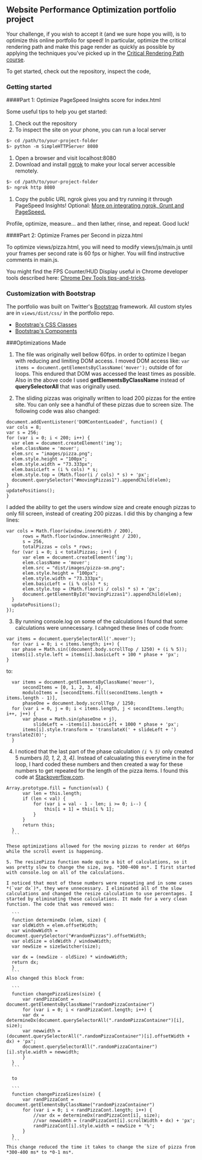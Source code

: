 ## Website Performance Optimization portfolio project

Your challenge, if you wish to accept it (and we sure hope you will), is to optimize this online portfolio for speed! In particular, optimize the critical rendering path and make this page render as quickly as possible by applying the techniques you've picked up in the [Critical Rendering Path course](https://www.udacity.com/course/ud884).

To get started, check out the repository, inspect the code,

### Getting started

####Part 1: Optimize PageSpeed Insights score for index.html

Some useful tips to help you get started:

1. Check out the repository
1. To inspect the site on your phone, you can run a local server

  ```bash
  $> cd /path/to/your-project-folder
  $> python -m SimpleHTTPServer 8080
  ```

1. Open a browser and visit localhost:8080
1. Download and install [ngrok](https://ngrok.com/) to make your local server accessible remotely.

  ``` bash
  $> cd /path/to/your-project-folder
  $> ngrok http 8080
  ```

1. Copy the public URL ngrok gives you and try running it through PageSpeed Insights! Optional: [More on integrating ngrok, Grunt and PageSpeed.](http://www.jamescryer.com/2014/06/12/grunt-pagespeed-and-ngrok-locally-testing/)

Profile, optimize, measure... and then lather, rinse, and repeat. Good luck!

####Part 2: Optimize Frames per Second in pizza.html

To optimize views/pizza.html, you will need to modify views/js/main.js until your frames per second rate is 60 fps or higher. You will find instructive comments in main.js. 

You might find the FPS Counter/HUD Display useful in Chrome developer tools described here: [Chrome Dev Tools tips-and-tricks](https://developer.chrome.com/devtools/docs/tips-and-tricks).

### Customization with Bootstrap
The portfolio was built on Twitter's <a href="http://getbootstrap.com/">Bootstrap</a> framework. All custom styles are in `views/dist/css/` in the portfolio repo.

* <a href="http://getbootstrap.com/css/">Bootstrap's CSS Classes</a>
* <a href="http://getbootstrap.com/components/">Bootstrap's Components</a>

###Optimizations Made

1. The file was originally well bellow 60fps. in order to optimize I began with reducing and limiting DOM access. I moved DOM access like:
    ```var items = document.getElementsByClassName('mover');```
outside of for loops. This endured that DOM was accessed the least times as possible. Also in the above code I used **getElementsByClassName** instead of **querySelectorAll** that was originally used.

2. The sliding pizzas was originally written to load 200 pizzas for the entire site. You can only see a handful of these pizzas due to screen size. The following code was also changed:

  ```
document.addEventListener('DOMContentLoaded', function() {
  var cols = 8;
  var s = 256;
  for (var i = 0; i < 200; i++) {
    var elem = document.createElement('img');
    elem.className = 'mover';
    elem.src = "images/pizza.png";
    elem.style.height = "100px";
    elem.style.width = "73.333px";
    elem.basicLeft = (i % cols) * s;
    elem.style.top = (Math.floor(i / cols) * s) + 'px';
    document.querySelector("#movingPizzas1").appendChild(elem);
  }
  updatePositions();
}
  ```
I added the ability to get the users window size and create enough pizzas to only fill screen, instead of creating 200 pizzas. I did this by changing a few lines:

  ```
  var cols = Math.floor(window.innerWidth / 200),
        rows = Math.floor(window.innerHeight / 230),
        s = 256,
        totalPizzas = cols * rows;
    for (var i = 0; i < totalPizzas; i++) {
        var elem = document.createElement('img');
        elem.className = 'mover';
        elem.src = "dist/images/pizza-sm.png";
        elem.style.height = "100px";
        elem.style.width = "73.333px";
        elem.basicLeft = (i % cols) * s;
        elem.style.top = (Math.floor(i / cols) * s) + 'px';
        document.getElementById("movingPizzas1").appendChild(elem);
    }
    updatePositions();
});
  ```

3. By running console.log on some of the calculations I found that some calculations were unnecessary. I cahnged these lines of code from:

  ```
  var items = document.querySelectorAll('.mover');
    for (var i = 0; i < items.length; i++) {
    var phase = Math.sin((document.body.scrollTop / 1250) + (i % 5));
    items[i].style.left = items[i].basicLeft + 100 * phase + 'px';
  }
  ```
  
  to:

  ```
    var items = document.getElementsByClassName('mover'),
        secondItems = [0, 1, 2, 3, 4],
        moduloItems = [secondItems.fill(secondItems.length + items.length - 1)],
        phaseOne = document.body.scrollTop / 1250;
    for (var i = 0, j = 0; i < items.length, j < secondItems.length; i++, j++) {
        var phase = Math.sin(phaseOne + j),
            slideLeft = -items[i].basicLeft + 1000 * phase + 'px';
        items[i].style.transform = 'translateX(' + slideLeft + ') translateZ(0)';
    }
  ```

4. I noticed that the last part of the phase calculation *`(i % 5)`* only created 5 numbers *[0, 1, 2, 3, 4]*. Instead of calcualating this everytime in the for loop, I hard coded these numbers and then created a way for these numbers to get repeated for the length of the pizza items. I found this code at [Stackoverflow.com](http://stackoverflow.com/questions/12503146/create-an-array-with-same-element-repeated-multiple-times-in-javascript).

  ```
  Array.prototype.fill = function(val) {
        var len = this.length;
        if (len < val) {
            for (var i = val - 1 - len; i >= 0; i--) {
                this[i + 1] = this[i % 1];
            }
        }
        return this;
    }
    ```

  These optimizations allowed for the moving pizzas to render at 60fps while the scroll event is happening.

5. The resizePizza function made quite a bit of calculations, so it was pretty slow to change the size, avg. *300-400 ms*. I first started with console.log on all of the calculations. 

I noticed that most of these numbers were repeating and in some cases *(`var dx`)*, they were unnecessary. I eliminated all of the slow calculations and changed the resize calculation to use percentages. I started by eliminating these calculations. It made for a very clean function. The code that was removed was:

    ```
    function determineDx (elem, size) {
    var oldWidth = elem.offsetWidth;
    var windowWidth = document.querySelector("#randomPizzas").offsetWidth;
    var oldSize = oldWidth / windowWidth;
    var newSize = sizeSwitcher(size);
    
    var dx = (newSize - oldSize) * windowWidth;
    return dx;
    }
    ```
Also changed this block from:

    ```
    function changePizzaSizes(size) {
        var randPizzaCont = document.getElementsByClassName("randomPizzaContainer")
        for (var i = 0; i < randPizzaCont.length; i++) {
        var dx = determineDx(document.querySelectorAll(".randomPizzaContainer")[i], size);
        var newwidth = (document.querySelectorAll(".randomPizzaContainer")[i].offsetWidth + dx) + 'px';
        document.querySelectorAll(".randomPizzaContainer")[i].style.width = newwidth;
        }
    }
    ```
    
    to
    
    ```
    function changePizzaSizes(size) {
        var randPizzaCont = document.getElementsByClassName("randomPizzaContainer")
        for (var i = 0; i < randPizzaCont.length; i++) {
            //var dx = determineDx(randPizzaCont[i], size);
            //var newwidth = (randPizzaCont[i].scrollWidth + dx) + 'px';
            randPizzaCont[i].style.width = newSize + '%';
        }
    }
    ```
This change reduced the time it takes to change the size of pizza from *300-400 ms* to *0-1 ms*.
